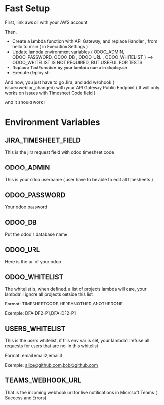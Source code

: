 # Fast Setup

First, link aws cli with your AWS account

Then,
- Create a lambda function with API Gateway, and replace Handler , from hello to main ( in Execution Settings ) 
- Update lambda environment variables ( ODOO_ADMIN, ODOO_PASSWORD, ODOO_DB , ODOO_URL , ODOO_WHITELIST ) --> ODOO_WHITELIST IS NOT REQUIRED, BUT USEFUL FOR TESTS
- Replace TestFunction by your lambda name in deploy.sh
- Execute deploy.sh

And now, you just have to go Jira, and add webhook ( issue>weblog_changed) with your API Gateway Public Endpoint
( It will only works on issues with Timesheet Code field ) 

And it should work !

# Environment Variables

## JIRA_TIMESHEET_FIELD
This is the jira request field with odoo timesheet code 

## ODOO_ADMIN
This is your odoo username ( user have to be able to edit all timesheets ) 
## ODOO_PASSWORD
Your odoo password
## ODOO_DB
Put the odoo's database name
## ODOO_URL
Here is the url of your odoo
## ODOO_WHITELIST
The whitelist is, when defined, a list of projects lambda will care, your lambda'll ignore all projects outside this list

Format: TIMESHEETCODE,HEREANOTHER,ANOTHERONE

Exemple: DFA-DF2-P1,DFA-DF2-P1

## USERS_WHITELIST
This is the users whitelist, if this env var is set, your lambda'll refuse all requests for users that are not in this whitelist

Format: email,email2,email3

Exemple: alice@github.com,bob@github.com

## TEAMS_WEBHOOK_URL
That is the incoming webhook url for live notifications in Microsoft Teams ( Success and Errors)

